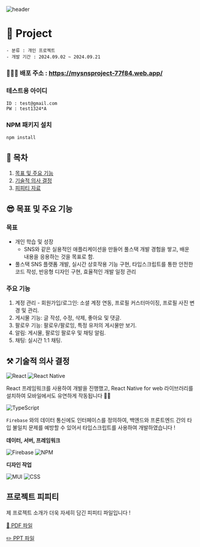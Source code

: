 ![header](https://capsule-render.vercel.app/api?type=waving&color=gradient&height=250&text=MyReactApp&fontAlign=50)

# 🙈 Project  
    - 분류 : 개인 프로젝트
    - 개발 기간 : 2024.09.02 ~ 2024.09.21
    

### 👩🏻‍💻 배포 주소 : https://mysnsproject-77f84.web.app/

### 테스트용 아이디 

    ID : test@gmail.com
    PW : test1324*A

### NPM 패키지 설치

``` 
npm install 
```

## 📌 목차
1. [목표 및 주요 기능](#😎-목표-및-주요-기능)
2. [기술적 의사 결정](#⚒️-기술적-의사-결정)
3. [피피티 자료](#프로젝트-피피티)

## 😎 목표 및 주요 기능

### 목표
- 개인 학습 및 성장
  - SNS와 같은 실용적인 애플리케이션을 만들어 풀스택 개발 경험을 쌓고, 배운 내용을 응용하는 것을 목표로 함.
- 풀스택 SNS 플랫폼 개발, 실시간 상호작용 기능 구현, 타입스크립트를 통한 안전한 코드 작성, 반응형 디자인 구현, 효율적인 개발 일정 관리

### 주요 기능
1. 계정 관리 - 회원가입/로그인: 소셜 계정 연동, 프로필 커스터마이징, 프로필 사진 변경 및 관리.
2. 게시물 기능: 글 작성, 수정, 삭제, 좋아요 및 댓글.
3. 팔로우 기능: 팔로우/팔로잉, 특정 유저의 게시물만 보기.
4. 알림: 게시물, 팔로잉 팔로우 및 채팅 알림.
5. 채팅: 실시간 1:1 채팅.


## ⚒️ 기술적 의사 결정

![React](https://img.shields.io/badge/react-%2320232a.svg?style=for-the-badge&logo=react&logoColor=%2361DAFB)
![React Native](https://img.shields.io/badge/react_native_for_web-%2320232a.svg?style=for-the-badge&logo=react&logoColor=%2361DAFB)

React 프레임워크를 사용하여 개발을 진행했고, React Native for web 라이브러리를 설치하여 모바일에서도 유연하게 작동됩니다 🙌🏻 

![TypeScript](https://img.shields.io/badge/typescript-%23007ACC.svg?style=for-the-badge&logo=typescript&logoColor=white)

`Firebase` 와의 데이터 통신에도 인터페이스를 정의하여, 백엔드와 프론트엔드 간의 타입 불일치 문제를 예방할 수 있어서 타입스크립트를 사용하여 개발하였습니다 ! 

**데이터, 서버, 프레임워크**

![Firebase](https://img.shields.io/badge/firebase-a08021?style=for-the-badge&logo=firebase&logoColor=ffcd34)
![NPM](https://img.shields.io/badge/NPM-%23CB3837.svg?style=for-the-badge&logo=npm&logoColor=white)


**디자인 작업**

![MUI](https://img.shields.io/badge/MUI-%230081CB.svg?style=for-the-badge&logo=mui&logoColor=white)
![CSS](https://img.shields.io/badge/CSS-2B2A4C?&style=for-the-badge&logo=css3&logoColor=white)


## 프로젝트 피피티

제 프로젝트 소개가 더욱 자세히 담긴 피피티 파일입니다 ! 

[📝 PDF 파일](MySNSpptfile(최종).pdf)

[✏️ PPT 파일](MySNSpptfile(최종).pptx)